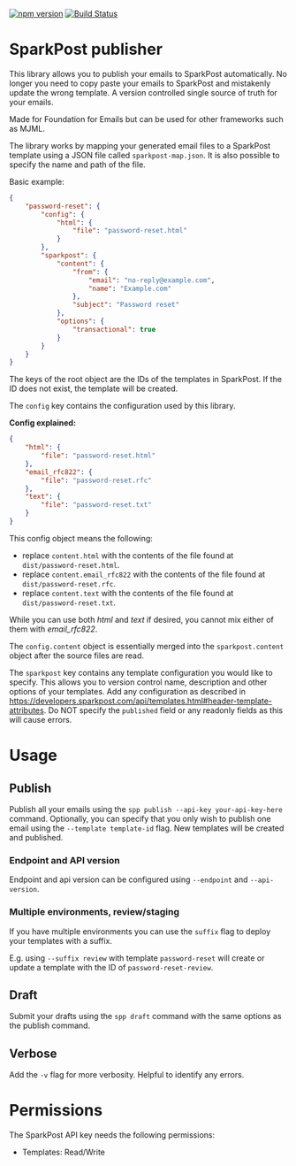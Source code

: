 [![npm version](https://img.shields.io/npm/v/sparkpost-publisher.svg?style=for-the-badge)](https://www.npmjs.com/package/sparkpost-publisher)
[![Build Status](https://img.shields.io/travis/com/MatthiasKunnen/passport-http-2/master.svg?logo=travis&style=for-the-badge)
](https://travis-ci.com/MatthiasKunnen/sparkpost-publisher)

# SparkPost publisher
This library allows you to publish your emails to SparkPost automatically. No
longer you need to copy paste your emails to SparkPost and mistakenly update the
wrong template. A version controlled single source of truth for your emails.

Made for Foundation for Emails but can be used for other frameworks such as
MJML.

The library works by mapping your generated email files to a SparkPost template
using a JSON file called `sparkpost-map.json`. It is also possible to specify
the name and path of the file.

Basic example:
```json
{
    "password-reset": {
        "config": {
            "html": {
                "file": "password-reset.html"
            }
        },
        "sparkpost": {
            "content": {
                "from": {
                    "email": "no-reply@example.com",
                    "name": "Example.com"
                },
                "subject": "Password reset"
            },
            "options": {
                "transactional": true
            }
        }
    }
}
```

The keys of the root object are the IDs of the templates in SparkPost. If the ID
does not exist, the template will be created.

The `config` key contains the configuration used by this library.

**Config explained:**  
```json
{
    "html": {
        "file": "password-reset.html"
    },
    "email_rfc822": {
        "file": "password-reset.rfc"
    },
    "text": {
        "file": "password-reset.txt"
    }
}
```

This config object means the following:
- replace `content.html` with the contents of the file found at
`dist/password-reset.html`.
- replace `content.email_rfc822` with the contents of the file found at
`dist/password-reset.rfc`.
- replace `content.text` with the contents of the file found at
`dist/password-reset.txt`.

While you can use both _html_ and _text_ if desired, you cannot mix either of
them with _email_rfc822_.

The `config.content` object is essentially merged into the `sparkpost.content`
object after the source files are read.

The `sparkpost` key contains any template configuration you would like to
specify. This allows you to version control name, description and other options
of your templates. Add any configuration as described in
https://developers.sparkpost.com/api/templates.html#header-template-attributes.
Do NOT specify the `published` field or any readonly fields as this will cause
errors.  

# Usage

## Publish
Publish all your emails using the
`spp publish --api-key your-api-key-here`
command. Optionally, you can specify that you only wish to publish one email
using the `--template template-id` flag. New templates will be created and
published.

### Endpoint and API version
Endpoint and api version can be configured using `--endpoint` and `--api-version`.

### Multiple environments, review/staging
If you have multiple environments you can use the `suffix` flag to deploy your
templates with a suffix.

E.g. using `--suffix review` with template `password-reset` will create or
update a template with the ID of `password-reset-review`.

## Draft
Submit your drafts using the 
`spp draft` command with the same options as the
publish command.

## Verbose
Add the `-v` flag for more verbosity. Helpful to identify any errors.

# Permissions
The SparkPost API key needs the following permissions:

* Templates: Read/Write
